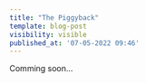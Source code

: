 ```yaml
---
title: "The Piggyback"
template: blog-post
visibility: visible
published_at: '07-05-2022 09:46'
---
```


Comming soon...